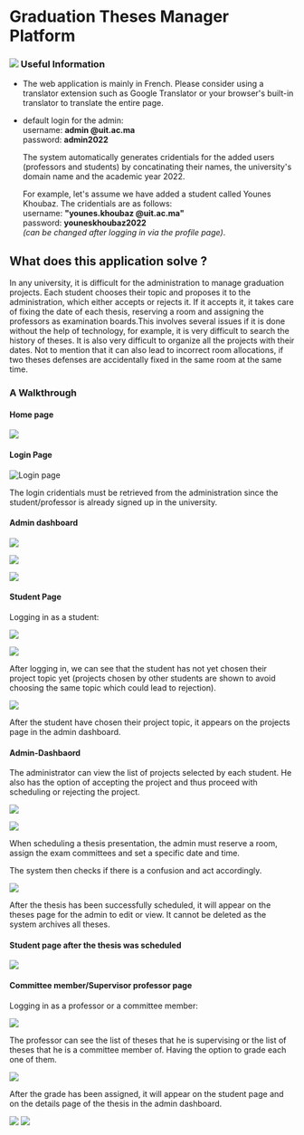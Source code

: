 Graduation Theses Manager Platform
================



### ![](https://younes-khoubaz.netlify.app/assets/info-shrinked.png) Useful Information

*   The web application is mainly in French. Please consider using a translator extension such as Google Translator or your browser's built-in translator to translate the entire page.
*   default login for the admin:  
    username: **admin @uit.ac.ma**  
    password: **admin2022**
    
    The system automatically generates cridentials for the added users (professors and students) by concatinating their names, the university's domain name and the academic year 2022.
    
    For example, let's assume we have added a student called Younes Khoubaz. The cridentials are as follows:  
    username: **"younes.khoubaz @uit.ac.ma"**  
    password: **youneskhoubaz2022**  
    _(can be changed after logging in via the profile page)_.
    

What does this application solve ?
------------------------

In any university, it is difficult for the administration to manage graduation projects. Each student chooses their topic and proposes it to the administration, which either accepts or rejects it. If it accepts it, it takes care of fixing the date of each thesis, reserving a room and assigning the professors as examination boards.This involves several issues if it is done without the help of technology, for example, it is very difficult to search the history of theses. It is also very difficult to organize all the projects with their dates. Not to mention that it can also lead to incorrect room allocations, if two theses defenses are accidentally fixed in the same room at the same time.

### A Walkthrough

#### Home page

![](https://younes-khoubaz.netlify.app/assets/Abschlussprojekt/1.jpeg)


#### Login Page

![Login page](https://younes-khoubaz.netlify.app/assets/Abschlussprojekt/2.2.jpeg)

The login cridentials must be retrieved from the administration since the student/professor is already signed up in the university.


#### Admin dashboard

![](https://younes-khoubaz.netlify.app/assets/Abschlussprojekt/2.jpeg)

![](https://younes-khoubaz.netlify.app/assets/Abschlussprojekt/3.jpeg) 

![](https://younes-khoubaz.netlify.app/assets/Abschlussprojekt/5.jpeg)

  

#### Student Page

Logging in as a student:

![](https://younes-khoubaz.netlify.app/assets/Abschlussprojekt/6.jpeg)

![](https://younes-khoubaz.netlify.app/assets/Abschlussprojekt/7.jpeg)

After logging in, we can see that the student has not yet chosen their project topic yet (projects chosen by other students are shown to avoid choosing the same topic which could lead to rejection).

![](https://younes-khoubaz.netlify.app/assets/Abschlussprojekt/8.1.jpeg)

After the student have chosen their project topic, it appears on the projects page in the admin dashboard.

  

#### Admin-Dashbaord

The administrator can view the list of projects selected by each student. He also has the option of accepting the project and thus proceed with scheduling or rejecting the project.

![](https://younes-khoubaz.netlify.app/assets/Abschlussprojekt/10.1.jpeg)

![](https://younes-khoubaz.netlify.app/assets/Abschlussprojekt/11.png)

When scheduling a thesis presentation, the admin must reserve a room, assign the exam committees and set a specific date and time.

The system then checks if there is a confusion and act accordingly.

![](https://younes-khoubaz.netlify.app/assets/Abschlussprojekt/12.1.jpeg)

After the thesis has been successfully scheduled, it will appear on the theses page for the admin to edit or view. It cannot be deleted as the system archives all theses.
  

#### Student page after the thesis was scheduled

![](https://younes-khoubaz.netlify.app/assets/Abschlussprojekt/12.3.jpeg)


  

#### Committee member/Supervisor professor page

Logging in as a professor or a committee member:

![](https://younes-khoubaz.netlify.app/assets/Abschlussprojekt/12.jpeg)

The professor can see the list of theses that he is supervising or the list of theses that he is a committee member of. Having the option to grade each one of them.

![](https://younes-khoubaz.netlify.app/assets/Abschlussprojekt/13.jpeg)

After the grade has been assigned, it will appear on the student page and on the details page of the thesis in the admin dashboard.

![](https://younes-khoubaz.netlify.app/assets/Abschlussprojekt/15.png) ![](https://younes-khoubaz.netlify.app/assets/Abschlussprojekt/16.png)

